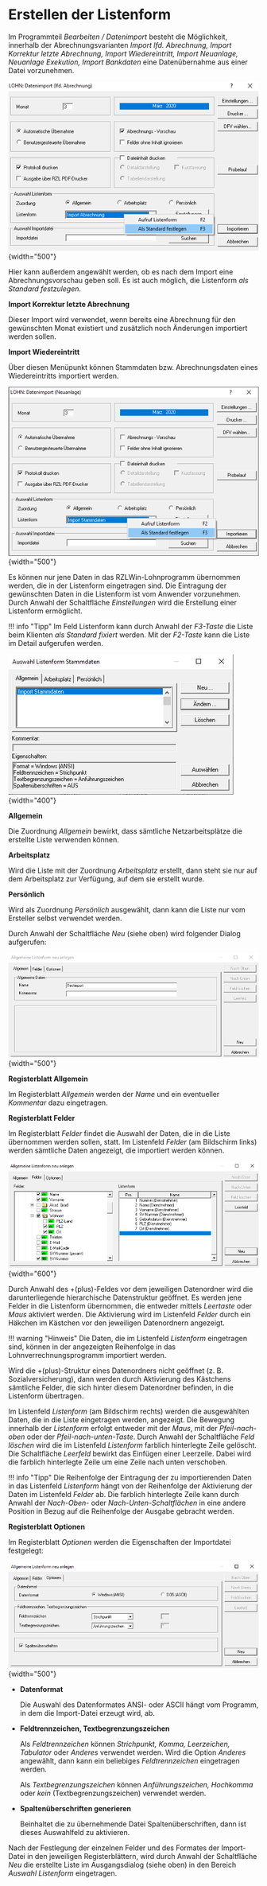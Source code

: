 # Erstellen der Listenform

Im Programmteil *Bearbeiten / Datenimport* besteht die Möglichkeit, innerhalb der Abrechnungsvarianten *Import lfd. Abrechnung, Import Korrektur letzte Abrechnung, Import Wiedereintritt, Import Neuanlage, Neuanlage Exekution, Import Bankdaten* eine Datenübernahme aus einer Datei vorzunehmen.

![Image](<img/image290.png>){width="500"}

Hier kann außerdem angewählt werden, ob es nach dem Import eine Abrechnungsvorschau geben soll. Es ist auch möglich, die Listenform *als Standard festzulegen*.

**Import Korrektur letzte Abrechnung**

Dieser Import wird verwendet, wenn bereits eine Abrechnung für den gewünschten Monat existiert und zusätzlich noch Änderungen importiert werden sollen.

**Import Wiedereintritt**

Über diesen Menüpunkt können Stammdaten bzw. Abrechnungsdaten eines Wiedereintritts importiert werden.

![Image](<img/image291.png>){width="500"}

Es können nur jene Daten in das RZLWin-Lohnprogramm übernommen werden, die in der Listenform eingetragen sind. Die Eintragung der gewünschten Daten in die Listenform ist vom Anwender vorzunehmen. Durch Anwahl der Schaltfläche *Einstellungen* wird die Erstellung einer Listenform ermöglicht.

!!! info "Tipp"
    Im Feld Listenform kann durch Anwahl der *F3-Taste* die Liste beim Klienten *als Standard fixiert* werden. Mit der *F2-Taste* kann die Liste im Detail aufgerufen werden.

![Image](<img/image292.png>){width="400"}

**Allgemein**

Die Zuordnung *Allgemein* bewirkt, dass sämtliche Netzarbeitsplätze die erstellte Liste verwenden können.

**Arbeitsplatz**

Wird die Liste mit der Zuordnung *Arbeitsplatz* erstellt, dann steht sie nur auf dem Arbeitsplatz zur Verfügung, auf dem sie erstellt wurde.

**Persönlich**

Wird als Zuordnung *Persönlich* ausgewählt, dann kann die Liste nur vom Ersteller selbst verwendet werden.

Durch Anwahl der Schaltfläche *Neu* (siehe oben) wird folgender Dialog aufgerufen:

![Image](<img/image293.png>){width="500"}

**Registerblatt Allgemein**

Im Registerblatt *Allgemein* werden der *Name* und ein eventueller *Kommentar* dazu eingetragen.

**Registerblatt Felder**

Im Registerblatt *Felder* findet die Auswahl der Daten, die in die Liste übernommen werden sollen, statt. Im Listenfeld *Felder* (am Bildschirm links) werden sämtliche Daten angezeigt, die importiert werden können.

![Image](<img/image294.png>){width="600"}

Durch Anwahl des +(plus)-Feldes vor dem jeweiligen Datenordner wird die darunterliegende hierarchische Datenstruktur geöffnet. Es werden jene Felder in die Listenform übernommen, die entweder mittels *Leertaste* oder *Maus* aktiviert werden. Die Aktivierung wird im Listenfeld *Felder* durch ein Häkchen im Kästchen vor den jeweiligen Datenordnern angezeigt.

!!! warning "Hinweis"
    Die Daten, die im Listenfeld *Listenform* eingetragen sind, können in der angezeigten Reihenfolge in das Lohnverrechnungsprogramm importiert werden.

Wird die +(plus)-Struktur eines Datenordners nicht geöffnet (z. B. Sozialversicherung), dann werden durch Aktivierung des Kästchens sämtliche Felder, die sich hinter diesem Datenordner befinden, in die Listenform übertragen.

Im Listenfeld *Listenform* (am Bildschirm rechts) werden die ausgewählten Daten, die in die Liste eingetragen werden, angezeigt. Die Bewegung innerhalb der *Listenform* erfolgt entweder mit der *Maus*, mit der *Pfeil-nach-oben* oder der *Pfeil-nach-unten-Taste*. Durch Anwahl der Schaltfläche *Feld löschen* wird die im Listenfeld *Listenform* farblich hinterlegte Zeile gelöscht. Die Schaltfläche *Leerfeld* bewirkt das Einfügen einer Leerzeile. Dabei wird die farblich hinterlegte Zeile um eine Zeile nach unten verschoben.

!!! info "Tipp"
    Die Reihenfolge der Eintragung der zu importierenden Daten in das Listenfeld *Listenform* hängt von der Reihenfolge der Aktivierung der Daten im Listenfeld *Felder* ab. Die farblich hinterlegte Zeile kann durch Anwahl der *Nach-Oben*- oder *Nach-Unten-Schaltflächen* in eine andere Position in Bezug auf die Reihenfolge der Ausgabe gebracht werden.

**Registerblatt Optionen**

Im Registerblatt *Optionen* werden die Eigenschaften der Importdatei festgelegt:

![Image](<img/image295.png>){width="500"}

- **Datenformat**

    Die Auswahl des Datenformates ANSI- oder ASCII hängt vom Programm, in dem die Import-Datei erzeugt wird, ab.

- **Feldtrennzeichen, Textbegrenzungszeichen**

    Als *Feldtrennzeichen* können *Strichpunkt, Komma, Leerzeichen, Tabulator* oder *Anderes* verwendet werden. Wird die Option *Anderes* angewählt, dann kann ein beliebiges *Feldtrennzeichen* eingetragen werden.

    Als *Textbegrenzungszeichen* können *Anführungszeichen, Hochkomma* oder *kein* (Textbegrenzungszeichen) verwendet werden.

- **Spaltenüberschriften generieren**

    Beinhaltet die zu übernehmende Datei Spaltenüberschriften, dann ist dieses Auswahlfeld zu aktivieren.

Nach der Festlegung der einzelnen Felder und des Formates der Import-Datei in den jeweiligen Registerblättern, wird durch Anwahl der Schaltfläche *Neu* die erstellte Liste im Ausgangsdialog (siehe oben) in den Bereich *Auswahl Listenform* eingetragen.